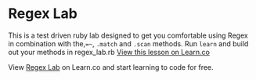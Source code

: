 
# Regex Lab

This is a test driven ruby lab designed to get you comfortable using Regex in combination with the,`=~`, `.match` and `.scan` methods. Run `learn` and build out your methods in regex_lab.rb
<a href='https://learn.co/lessons/regex-lab' data-visibility='hidden'>View this lesson on Learn.co</a>

<p data-visibility='hidden'>View <a href='https://learn.co/lessons/regex-lab'>Regex Lab</a> on Learn.co and start learning to code for free.</p>
